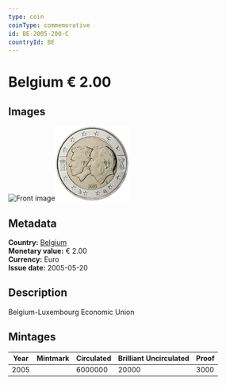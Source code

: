 ```yaml
---
type: coin
coinType: commemorative
id: BE-2005-200-C
countryId: BE
---
```


# Belgium € 2.00

## Images

<img src="../../Images/common-2002-200.webp" height="150" alt="Front image"><img src="Images/BE-2005-200.webp" height="150" alt="Back image">

## Metadata

**Country:** [Belgium](../../Countries/Belgium/index.md)\
**Monetary value:** € 2.00\
**Currency:** Euro\
**Issue date:** 2005-05-20

## Description

Belgium-Luxembourg Economic Union

## Mintages

| Year | Mintmark | Circulated | Brilliant Uncirculated | Proof |
| ---- | -------- | ---------- | ---------------------- | ----- |
| 2005 |          | 6000000    | 20000                  | 3000  |

